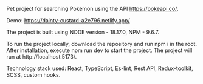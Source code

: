 Pet project for searching Pokémon using the API https://pokeapi.co/.

Demo: https://dainty-custard-a2e796.netlify.app/

The project is built using NODE version - 18.17.0, NPM - 9.6.7.

To run the project locally, download the repository and run npm i in the root. After installation, execute npm run dev to start the project. The project will run at http://localhost:5173/.

Technology stack used: React, TypeScript, Es-lint, Rest API, Redux-toolkit, SCSS, custom hooks.
